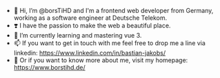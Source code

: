 - 👋 Hi, I’m @borsTiHD and I'm a frontend web developer from Germany, working as a software engineer at Deutsche Telekom.
- ❣️ I have the passion to make the web a beautiful place.
- 🌱 I’m currently learning and mastering vue 3.
- 📫 If you want to get in touch with me feel free to drop me a line via linkedin: https://www.linkedin.com/in/bastian-jakobs/
- 👀 Or if you want to know more about me, visit my homepage: https://www.borstihd.de/
